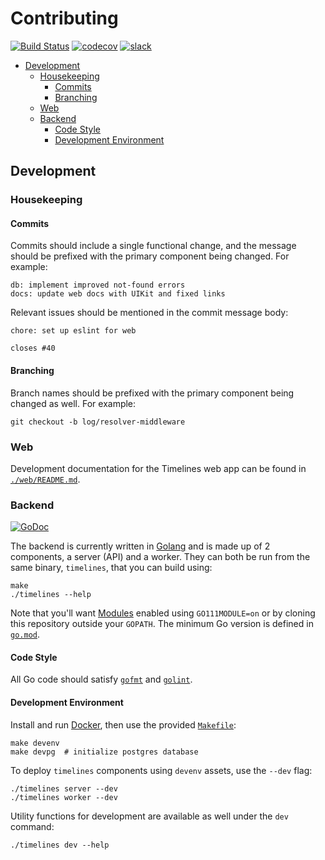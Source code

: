 # Contributing

[![Build Status](https://dev.azure.com/bobheadxi/bobheadxi/_apis/build/status/bobheadxi.timelines?branchName=master)](https://dev.azure.com/bobheadxi/bobheadxi/_build/latest?definitionId=5&branchName=master)
[![codecov](https://codecov.io/gh/bobheadxi/timelines/branch/master/graph/badge.svg?token=8ZR61AFnLu)](https://codecov.io/gh/bobheadxi/timelines)
[![slack](https://img.shields.io/badge/slack-grey.svg?logo=slack)](https://join.slack.com/t/timelines-app/shared_invite/enQtNjEzMDE1NDk5NjAwLWZlN2ViZTE0NTNlNDZjZTNlOTNiNzZhZTZmNzgzZGVmNzcwZGE2NGJiN2QwNDQ0NzIyNmJlM2QzOTE4ZjQ3ZGE)

* [Development](#development)
  * [Housekeeping](#housekeeping)
    * [Commits](#commits)
    * [Branching](#branching)
  * [Web](#web)
  * [Backend](#backend)
    * [Code Style](#code-style)
    * [Development Environment](#development-environment)

## Development

### Housekeeping

#### Commits

Commits should include a single functional change, and the message should be
prefixed with the primary component being changed. For example:

```
db: implement improved not-found errors
docs: update web docs with UIKit and fixed links
```

Relevant issues should be mentioned in the commit message body:

```
chore: set up eslint for web

closes #40
```

#### Branching

Branch names should be prefixed with the primary component being changed as well.
For example:

```
git checkout -b log/resolver-middleware
```

### Web

Development documentation for the Timelines web app can be found in
[`./web/README.md`](./web/README.md).

### Backend

[![GoDoc](https://godoc.org/github.com/bobheadxi/timelines?status.svg)](https://godoc.org/github.com/bobheadxi/timelines)

The backend is currently written in [Golang](https://golang.org/) and is made up
of 2 components, a server (API) and a worker. They can both be run from the
same binary, `timelines`, that you can build using:

```
make
./timelines --help
```

Note that you'll want [Modules](https://github.com/golang/go/wiki/Modules)
enabled using `GO111MODULE=on` or by cloning this repository outside your `GOPATH`.
The minimum Go version is defined in [`go.mod`](./go.mod).

#### Code Style

All Go code should satisfy [`gofmt`](https://golang.org/cmd/gofmt/) and
[`golint`](https://github.com/golang/lint).

#### Development Environment

Install and run [Docker](https://www.docker.com/products/docker-desktop), then
use the provided [`Makefile`](./Makefile):

```
make devenv
make devpg  # initialize postgres database
```

To deploy `timelines` components using `devenv` assets, use the `--dev` flag:

```
./timelines server --dev
./timelines worker --dev
```

Utility functions for development are available as well under the `dev` command:

```
./timelines dev --help
```
